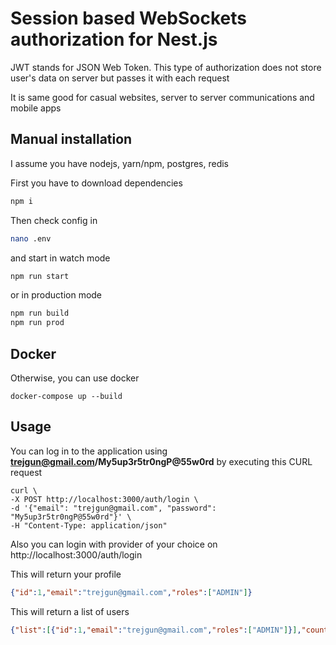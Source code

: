 # Session based WebSockets authorization for Nest.js

JWT stands for JSON Web Token. This type of authorization does not store user's data on server but passes it with each request

It is same good for casual websites, server to server communications and mobile apps

## Manual installation

I assume you have nodejs, yarn/npm, postgres, redis

First you have to download dependencies

```bash
npm i
```

Then check config in
```bash
nano .env
```

and start in watch mode
```bash
npm run start
```

or in production mode
```bash
npm run build
npm run prod
```

## Docker

Otherwise, you can use docker

```shell script
docker-compose up --build
```

## Usage

You can log in to the application using **trejgun@gmail.com/My5up3r5tr0ngP@55w0rd** by executing this CURL request

```shell script
curl \
-X POST http://localhost:3000/auth/login \
-d '{"email": "trejgun@gmail.com", "password": "My5up3r5tr0ngP@55w0rd"}' \
-H "Content-Type: application/json"
```

Also you can login with provider of your choice on
http://localhost:3000/auth/login

This will return your profile
```json
{"id":1,"email":"trejgun@gmail.com","roles":["ADMIN"]}
```

This will return a list of users
```json
{"list":[{"id":1,"email":"trejgun@gmail.com","roles":["ADMIN"]}],"count":1}
```
